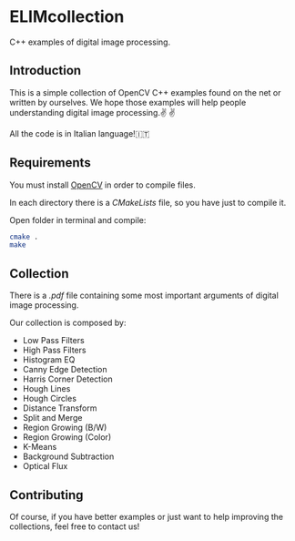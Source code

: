 # ELIMcollection
C++ examples of digital image processing.

## Introduction
This is a simple collection of OpenCV C++ examples found on the net or written by ourselves.
We hope those examples will help people understanding digital image processing.:v: :v:

All the code is in Italian language!:it:

## Requirements
You must install [OpenCV](https://docs.opencv.org/master/d9/df8/tutorial_root.html) in order to compile files.

In each directory there is a *CMakeLists* file, so you have just to compile it.

Open folder in terminal and compile:
```bash
cmake .
make
```

## Collection
There is a *.pdf* file containing some most important arguments of digital image processing.

Our collection is composed by:

- Low Pass Filters
- High Pass Filters
- Histogram EQ
- Canny Edge Detection
- Harris Corner Detection
- Hough Lines
- Hough Circles
- Distance Transform
- Split and Merge
- Region Growing (B/W)
- Region Growing (Color)
- K-Means
- Background Subtraction
- Optical Flux

## Contributing
Of course, if you have better examples or just want to help improving the collections, feel free to contact us!
